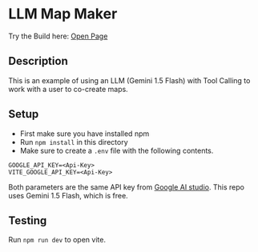 # LLM Map Maker

Try the Build here: [Open Page](https://llm-map-test.netlify.app/)


## Description

This is an example of using an LLM (Gemini 1.5 Flash) with Tool Calling to work with a user to co-create maps.




## Setup

- First make sure you have installed npm
- Run `npm install` in this directory
- Make sure to create a `.env` file with the following contents.

```
GOOGLE_API_KEY=<Api-Key>
VITE_GOOGLE_API_KEY=<Api-Key>
```

Both parameters are the same API key from [Google AI studio](https://aistudio.google.com/app/apikey). This repo uses Gemini 1.5 Flash, which is free.

## Testing

Run `npm run dev` to open vite.